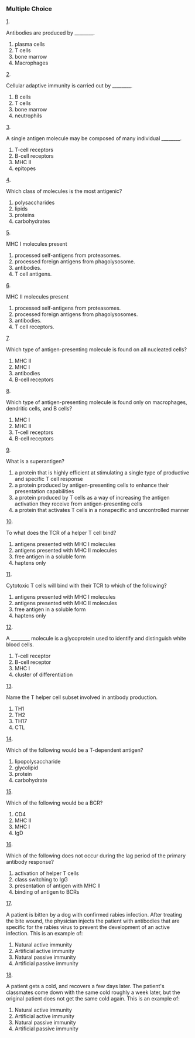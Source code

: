 ### Multiple Choice

[1](https://openstax.org/books/microbiology/pages/chapter-18#fs-id1167660323124-solution). 

Antibodies are produced by \_\_\_\_\_\_\_\_.

1. plasma cells
2. T cells
3. bone marrow
4. Macrophages

[2](https://openstax.org/books/microbiology/pages/chapter-18#fs-id1167662771044-solution). 

Cellular adaptive immunity is carried out by \_\_\_\_\_\_\_\_.

1. B cells
2. T cells
3. bone marrow
4. neutrophils

[3](https://openstax.org/books/microbiology/pages/chapter-18#fs-id1167662665461-solution). 

A single antigen molecule may be composed of many individual \_\_\_\_\_\_\_\_.

1. T-cell receptors
2. B-cell receptors
3. MHC II
4. epitopes

[4](https://openstax.org/books/microbiology/pages/chapter-18#fs-id1167660276851-solution). 

Which class of molecules is the most antigenic?

1. polysaccharides
2. lipids
3. proteins
4. carbohydrates

[5](https://openstax.org/books/microbiology/pages/chapter-18#fs-id1167662450417-solution). 

MHC I molecules present

1. processed self-antigens from proteasomes.
2. processed foreign antigens from phagolysosome.
3. antibodies.
4. T cell antigens.

[6](https://openstax.org/books/microbiology/pages/chapter-18#fs-id1167660364789-solution). 

MHC II molecules present

1. processed self-antigens from proteasomes.
2. processed foreign antigens from phagolysosomes.
3. antibodies.
4. T cell receptors.

[7](https://openstax.org/books/microbiology/pages/chapter-18#fs-id1167660619092-solution). 

Which type of antigen-presenting molecule is found on all nucleated cells?

1. MHC II
2. MHC I
3. antibodies
4. B-cell receptors

[8](https://openstax.org/books/microbiology/pages/chapter-18#fs-id1167662747086-solution). 

Which type of antigen-presenting molecule is found only on macrophages, dendritic cells, and B cells?

1. MHC I
2. MHC II
3. T-cell receptors
4. B-cell receptors

[9](https://openstax.org/books/microbiology/pages/chapter-18#fs-id1167660389042-solution). 

What is a superantigen?

1. a protein that is highly efficient at stimulating a single type of productive and specific T cell response
2. a protein produced by antigen-presenting cells to enhance their presentation capabilities
3. a protein produced by T cells as a way of increasing the antigen activation they receive from antigen-presenting cells
4. a protein that activates T cells in a nonspecific and uncontrolled manner

[10](https://openstax.org/books/microbiology/pages/chapter-18#fs-id1167662849721-solution). 

To what does the TCR of a helper T cell bind?

1. antigens presented with MHC I molecules
2. antigens presented with MHC II molecules
3. free antigen in a soluble form
4. haptens only

[11](https://openstax.org/books/microbiology/pages/chapter-18#fs-id1167662684321-solution). 

Cytotoxic T cells will bind with their TCR to which of the following?

1. antigens presented with MHC I molecules
2. antigens presented with MHC II molecules
3. free antigen in a soluble form
4. haptens only

[12](https://openstax.org/books/microbiology/pages/chapter-18#fs-id1167660257688-solution). 

A \_\_\_\_\_\_\_\_ molecule is a glycoprotein used to identify and distinguish white blood cells.

1. T-cell receptor
2. B-cell receptor
3. MHC I
4. cluster of differentiation

[13](https://openstax.org/books/microbiology/pages/chapter-18#fs-id1167662795181-solution). 

Name the T helper cell subset involved in antibody production.

1. TH1
2. TH2
3. TH17
4. CTL

[14](https://openstax.org/books/microbiology/pages/chapter-18#fs-id1167663529755-solution). 

Which of the following would be a T-dependent antigen?

1. lipopolysaccharide
2. glycolipid
3. protein
4. carbohydrate

[15](https://openstax.org/books/microbiology/pages/chapter-18#fs-id1167661419638-solution). 

Which of the following would be a BCR?

1. CD4
2. MHC II
3. MHC I
4. IgD

[16](https://openstax.org/books/microbiology/pages/chapter-18#fs-id1167661409386-solution). 

Which of the following does not occur during the lag period of the primary antibody response?

1. activation of helper T cells
2. class switching to IgG
3. presentation of antigen with MHC II
4. binding of antigen to BCRs

[17](https://openstax.org/books/microbiology/pages/chapter-18#fs-id1167662570697-solution). 

A patient is bitten by a dog with confirmed rabies infection. After treating the bite wound, the physician injects the patient with antibodies that are specific for the rabies virus to prevent the development of an active infection. This is an example of:

1. Natural active immunity
2. Artificial active immunity
3. Natural passive immunity
4. Artificial passive immunity

[18](https://openstax.org/books/microbiology/pages/chapter-18#fs-id1167662622512-solution). 

A patient gets a cold, and recovers a few days later. The patient's classmates come down with the same cold roughly a week later, but the original patient does not get the same cold again. This is an example of:

1. Natural active immunity
2. Artificial active immunity
3. Natural passive immunity
4. Artificial passive immunity